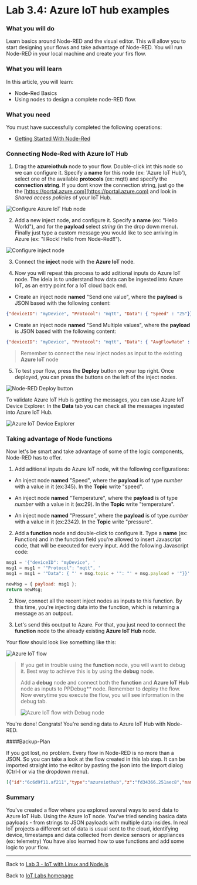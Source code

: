 # Lab 3.4: Azure IoT hub examples

### What you will do
Learn basics around Node-RED and the visual editor. This will allow you to start designing your flows and take advantage of Node-RED. You will run Node-RED in your local machine and create your firs flow. 

### What you will learn
In this article, you will learn:
* Node-Red Basics
* Using nodes to design a complete node-RED flow.

### What you need
You must have successfully completed the following operations:

* [Getting Started With Node-Red](/content/lab-3-1-getting-started-with-node-red)

### Connecting Node-Red with Azure IoT Hub

1. Drag the **azureiothub** node to your flow. Double-click int this node so we can configure it. Specify a **name** for this node (ex: 'Azure IoT Hub'), select one of the available **protocols** (ex: mqtt) and specify the **connection string**. If you dont know the connection string, just go the the [https://portal.azure.com](https://portal.azure.com) and look in *Shared access policies* of your IoT Hub. 

  ![Configure Azure IoT Hub node](/images/lab3_node-red-configure_azure-iot-node.png)

2. Add a new inject node, and configure it.
  Specify a **name** (ex: "Hello World"), and for the **payload** select *string* (in the drop down menu). Finally just type a custom message you would like to see arriving in Azure (ex: "I Rock! Hello from Node-Red!!").

  ![Configure inject node](/images/lab3_node-red-configure_inject_node.png)

3. Connect the **inject** node with the **Azure IoT** node.

4. Now you will repeat this process to add aditional inputs do Azure IoT node. The ideia is to understand how data can be ingested into Azure IoT, as an entry point for a IoT cloud back end.

 * Create an inject node **named** "Send one value", where the **payload** is JSON based with the following content:
  
  ```json
  {"deviceID": "myDevice", "Protocol": "mqtt", "Data": { "Speed" : "25"}}
  ```

 * Create an inject node **named** "Send Multiple values", where the **payload** is JSON based with the following content:
  
  ```json
  {"deviceID": "myDevice", "Protocol": "mqtt", "Data": { "AvgFlowRate" : 500, "FlowRate" : 700, "AvgStaticPressure" : 525, "StaticPressure" : 518, "AvgCasingPressure" : 776, "CasingPressure" : 805, "AvgTubingPressure" : 609, "TubingPressure" : 588}}
  ```

  > Remember to connect the new inject nodes as input to the existing **Azure IoT** node

5. To test your flow, press the **Deploy** button on your top right. Once deployed, you can press the buttons on the left of the inject nodes.

  ![Node-RED Deploy button](/images/lab3_node-red-deploy-button.png)

  To validate Azure IoT Hub is getting the messages, you can use Azure IoT Device Explorer. In the **Data** tab you can check all the messages ingested into Azure IoT Hub.
  
  ![Azure IoT Device Explorer](/images/lab3_node-red-validate-messages-in-azure.png)
 
### Taking advantage of Node functions

Now let's be smart and take advantage of some of the logic components, Node-RED has to offer.

1. Add aditional inputs do Azure IoT node, wit the following configurations:

 * An inject node **named** "Speed", where the **payload** is of type *number* with a value in it (ex:345). In the **Topic** write "speed".

 * An inject node **named** "Temperature", where the **payload** is of type *number* with a value in it (ex:29). In the **Topic** write "temperature".

* An inject node **named** "Pressure", where the **payload** is of type *number* with a value in it (ex:2342). In the **Topic** write "pressure".
   
2. Add a **function** node and double-click to configure it. Type a **name** (ex: Function) and in the function field you're allowed to insert Javascript code, that will be executed for every input. Add the following Javascript code:

  ```javascript
  msg1 = '{"deviceID": "myDevice", '
  msg1 = msg1 + '"Protocol": "mqtt", '
  msg1 = msg1 + '"Data": { "' + msg.topic + '": "' + msg.payload + '"}}'
  
  newMsg = { payload: msg1 };
  return newMsg;
   ```

2. Now, connect all the recent inject nodes as inputs to this function. By this time, you're injecting data into the function, which is returning a message as an outpout. 

3. Let's send this ooutput to Azure. For that, you just need to connect the **function** node to the already existing **Azure IoT Hub** node.

  Your flow should look like something like this:

  ![Azure IoT flow](/images/lab3_node-red-full-azure-iot-flow.png)

> If you get in trouble using the **function** node, you will want to debug it. Best way to achieve this is by using the **debug** node.
> 
> Add a **debug** node and connect both the **function** and **Azure IoT Hub** node as inputs to PPDebug** node.
> Remember to deploy the flow. Now everytime you execute the flow, you will see information in the debug tab.
>
>  ![Azure IoT flow with Debug node](/images/lab3_node-red-full-azure-iot-flow-width-debug.png)
>

You're done! Congrats! You're sending data to Azure IoT Hub with Node-RED.

####Backup-Plan

If you got lost, no problem. Every flow in Node-RED is no more than a JSON. So you can take a look at the flow created in this lab step. It can be imported straight into the editor by pasting the json into the Import dialog (Ctrl-I or via the dropdown menu).

 ```json
[{"id":"6c6d9f11.af211","type":"azureiothub","z":"fd34366.251aec8","name":"Azure IoT Hub","protocol":"mqtt","x":480,"y":572,"wires":[["74a79d08.2b36a4"]]},{"id":"9a26a4f5.967a88","type":"function","z":"fd34366.251aec8","name":"Function","func":"msg1 = '{\"deviceID\": \"myDevice\", '\nmsg1 = msg1 + '\"Protocol\": \"mqtt\", '\nmsg1 = msg1 + '\"Data\": { \"' + msg.topic + '\": \"' + msg.payload + '\"}}'\n\nnewMsg = { payload: msg1 };\nreturn newMsg;\n","outputs":1,"noerr":0,"x":344,"y":734,"wires":[["6c6d9f11.af211","74a79d08.2b36a4"]]},{"id":"9488a546.b1b7a8","type":"inject","z":"fd34366.251aec8","name":"Speed","topic":"speed","payload":"345","payloadType":"num","repeat":"","crontab":"","once":false,"x":161,"y":699,"wires":[["9a26a4f5.967a88"]]},{"id":"74a79d08.2b36a4","type":"debug","z":"fd34366.251aec8","name":"","active":true,"console":"false","complete":"payload","x":648.3400268554687,"y":662.47998046875,"wires":[]},{"id":"40b35a59.ef3754","type":"inject","z":"fd34366.251aec8","name":"Temperature","topic":"temperature","payload":"27","payloadType":"num","repeat":"","crontab":"","once":false,"x":179,"y":735,"wires":[["9a26a4f5.967a88"]]},{"id":"3fbc067e.18977a","type":"inject","z":"fd34366.251aec8","name":"Pressure","topic":"pressure","payload":"2342","payloadType":"num","repeat":"","crontab":"","once":false,"x":169,"y":771,"wires":[["9a26a4f5.967a88"]]},{"id":"4d7187b2.3dfc08","type":"inject","z":"fd34366.251aec8","name":"Send Multiple Values","topic":"","payload":"{\"deviceID\": \"myDevice\", \"Protocol\": \"mqtt\", \"Data\": { \"AvgFlowRate\" : 500, \"FlowRate\" : 700, \"AvgStaticPressure\" : 525, \"StaticPressure\" : 518, \"AvgCasingPressure\" : 776, \"CasingPressure\" : 805, \"AvgTubingPressure\" : 609, \"TubingPressure\" : 588}}","payloadType":"json","repeat":"","crontab":"","once":false,"x":200,"y":560,"wires":[["6c6d9f11.af211"]]},{"id":"4f6d30c7.a5ed3","type":"inject","z":"fd34366.251aec8","name":"Send one value","topic":"","payload":"{\"deviceID\": \"myDevice\", \"Protocol\": \"mqtt\", \"Data\": { \"Speed\" : \"25\"}}","payloadType":"json","repeat":"","crontab":"","once":false,"x":177.90994262695312,"y":522.0900192260742,"wires":[["6c6d9f11.af211"]]},{"id":"c979fcd4.0c2de","type":"inject","z":"fd34366.251aec8","name":"Hello World","topic":"","payload":"\"Hello from Node-Red\"","payloadType":"str","repeat":"","crontab":"","once":false,"x":173,"y":454,"wires":[["6c6d9f11.af211"]]}]
  ```

### Summary
You've created a flow where you explored several ways to send data to Azure IoT Hub. Using the Azure IoT node. You've tried sending basica data payloads - from strings to JSON payloads with multiple data insides. In real IoT projects a different set of data is usual sent to the cloud, identifying device, timestamps and data collected from device sensors or appliances (ex: telemetry)
You have also learned how to use functions and add some logic to your flow.

---

Back to [Lab 3 - IoT with Linux and Node.js](/content/lab-3-linux-iot-node-red.md)

Back to [IoT Labs homepage](/readme.md)

